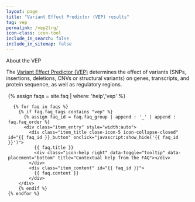```yaml
---
layout: page
title: "Variant Effect Predictor (VEP) results"
tag: vep
permalink: /vep2lrg/
icon-class: icon-tool
include_in_search: false
include_in_sitemap: false
---
```


<script type="text/javascript" src="/js/vep2lrg.js"></script>
<script type="text/javascript">
  window.onload = function () {
    get_vep_results();
  }
</script>

<div class="section-box" id="search_help">
  <div class="clearfix">
    <div class="section-header icon-help left">About the VEP</div>
    <div class="right close-button icon-close close-icon-0" title="Close this box" onclick="javascript:$('#search_help').hide()"></div>
  </div>
  <p class="margin-top-5 margin-bottom-0 smaller-text">
    The <a href="{{ site.urls.ensembl }}/info/docs/tools/vep/index.html" target="_blank">Variant Effect Predictor (VEP)</a> determines the effect of variants (SNPs, insertions, deletions, CNVs or structural variants) on genes, transcripts, and protein sequence, as well as regulatory regions. 
  </p>
  <div style="margin: 15px 5px 0px">
    {% assign faqs = site.faq | where: 'help','vep' %}
     
      {% for faq in faqs %}
        {% if faq.faq_tags contains "vep" %}
          {% assign faq_id = faq.faq_group | append : '_' | append : faq.faq_order %}
          <div class="item_entry" style="width:auto">
            <div class="item_title close-icon-5 icon-collapse-closed" id="{{ faq_id }}_button" onclick="javascript:show_hide('{{ faq_id }}')">
              {{ faq.title }}
              <div class="icon-help right" data-toggle="tooltip" data-placement="bottom" title="Contextual help from the FAQ"></div>
            </div>
            <div class="item_content" id="{{ faq_id }}">
              {{ faq.content }}
            </div>
        </div>
        {% endif %}
    {% endfor %}
  </div>
</div>

<div id="vep_results"></div>



